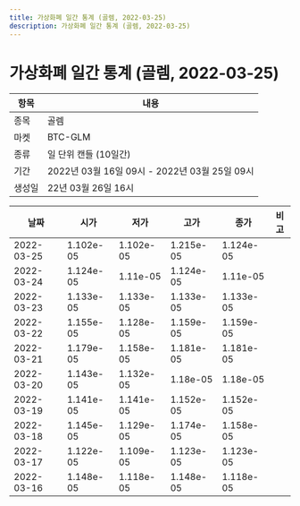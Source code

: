 ```yaml
---
title: 가상화폐 일간 통계 (골렘, 2022-03-25)
description: 가상화폐 일간 통계 (골렘, 2022-03-25)
---
```


가상화폐 일간 통계 (골렘, 2022-03-25)
===

|항목|내용|
|--|--|
|종목|골렘|
|마켓|BTC-GLM|
|종류|일 단위 캔들 (10일간)|
|기간|2022년 03월 16일 09시 - 2022년 03월 25일 09시|
|생성일|22년 03월 26일 16시|


|날짜|시가|저가|고가|종가|비고|
|--|--|--|--|--|--|
|2022-03-25|1.102e-05|1.102e-05|1.215e-05|1.124e-05|    |
|2022-03-24|1.124e-05|1.11e-05|1.124e-05|1.11e-05|    |
|2022-03-23|1.133e-05|1.133e-05|1.133e-05|1.133e-05|    |
|2022-03-22|1.155e-05|1.128e-05|1.159e-05|1.159e-05|    |
|2022-03-21|1.179e-05|1.158e-05|1.181e-05|1.181e-05|    |
|2022-03-20|1.143e-05|1.132e-05|1.18e-05|1.18e-05|    |
|2022-03-19|1.141e-05|1.141e-05|1.152e-05|1.152e-05|    |
|2022-03-18|1.145e-05|1.129e-05|1.174e-05|1.158e-05|    |
|2022-03-17|1.122e-05|1.109e-05|1.123e-05|1.123e-05|    |
|2022-03-16|1.148e-05|1.118e-05|1.148e-05|1.118e-05|    |
